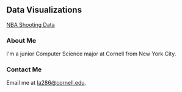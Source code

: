 ## Data Visualizations

[NBA Shooting Data](/INFO3300Project1/project.html)

### About Me

I'm a junior Computer Science major at Cornell from New York City. 

### Contact Me

Email me at la286@cornell.edu.
